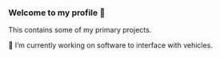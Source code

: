 ### Welcome to my profile 👋
This contains some of my primary projects.

🔭 I’m currently working on software to interface with vehicles.
